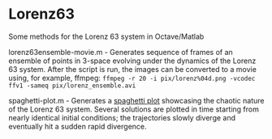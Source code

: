 # Lorenz63
Some methods for the Lorenz 63 system in Octave/Matlab

lorenz63ensemble-movie.m - Generates sequence of frames of an ensemble of points in 3-space evolving under the dynamics of the Lorenz 63 system. After the script is run, the images can be converted to a movie using, for example, ffmpeg: `ffmpeg -r 20 -i pix/lorenz%04d.png -vcodec ffv1 -sameq pix/lorenz_ensemble.avi`

spaghetti-plot.m - Generates a [spaghetti plot](https://en.wikipedia.org/wiki/Spaghetti_plot) showcasing the chaotic nature of the Lorenz 63 system. Several solutions are plotted in time starting from nearly identical initial conditions; the trajectories slowly diverge and eventually hit a sudden rapid divergence.
